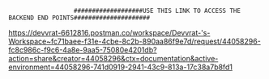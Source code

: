                       ###################USE THIS LINK TO ACCESS THE BACKEND END POINTS#####################
https://devvrat-6612816.postman.co/workspace/Devvrat-'s-Workspace~fc71baee-f31e-4cbe-8c2b-890aa86f9e7d/request/44058296-fc8c986c-f9c6-4a8e-9aa5-75080e4201db?action=share&creator=44058296&ctx=documentation&active-environment=44058296-741d0919-2941-43c9-813a-17c38a7b8fd1
